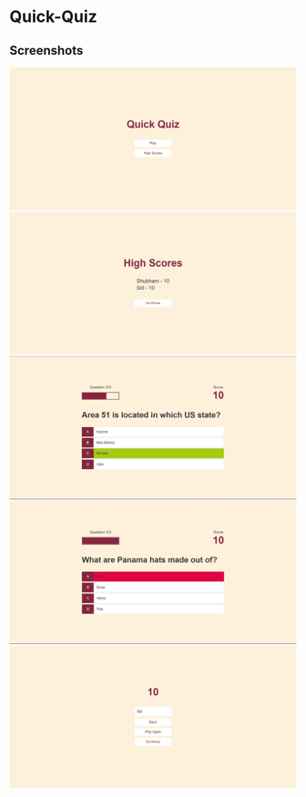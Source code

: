 # Quick-Quiz
<h2>Screenshots</h2>
<div>
<img src="images/first.png" widht="50%"/>
<img src="images/highscores.png" widht="50%"/>
<img src="images/game1.png" widht="50%"/>
<img src="images/game2.png" widht="50%"/>
<img src="images/end.png" widht="50%"/>
</div>
